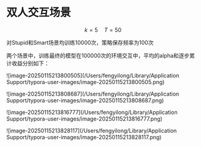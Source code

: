 # 双人交互场景

$$ k=5 \quad T = 50$$

对Stupid和Smart场景均训练10000次，策略保存频率为100次

两个场景中，训练最终的模型在100000次的环境交互中，平均的alpha和逐步累计收益分别如下：

![image-20250115213800505](/Users/fengyilong/Library/Application Support/typora-user-images/image-20250115213800505.png)

![image-20250115213808687](/Users/fengyilong/Library/Application Support/typora-user-images/image-20250115213808687.png)

![image-20250115213816777](/Users/fengyilong/Library/Application Support/typora-user-images/image-20250115213816777.png)

![image-20250115213828117](/Users/fengyilong/Library/Application Support/typora-user-images/image-20250115213828117.png)